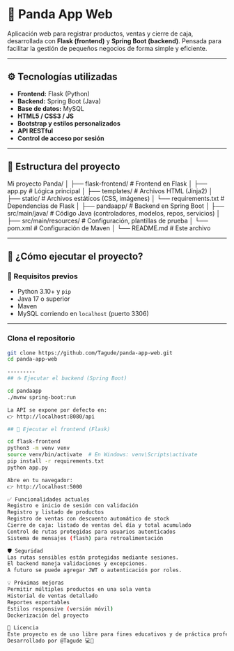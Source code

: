 # 🐼 Panda App Web

Aplicación web para registrar productos, ventas y cierre de caja, desarrollada con **Flask (frontend)** y **Spring Boot (backend)**. Pensada para facilitar la gestión de pequeños negocios de forma simple y eficiente.

---

## ⚙️ Tecnologías utilizadas

- **Frontend:** Flask (Python)
- **Backend:** Spring Boot (Java)
- **Base de datos:** MySQL
- **HTML5 / CSS3 / JS**
- **Bootstrap y estilos personalizados**
- **API RESTful**
- **Control de acceso por sesión**

---

## 🧩 Estructura del proyecto

Mi proyecto Panda/
│
├── flask-frontend/ # Frontend en Flask
│ ├── app.py # Lógica principal
│ ├── templates/ # Archivos HTML (Jinja2)
│ ├── static/ # Archivos estáticos (CSS, imágenes)
│ └── requirements.txt # Dependencias de Flask
│
├── pandaapp/ # Backend en Spring Boot
│ ├── src/main/java/ # Código Java (controladores, modelos, repos, servicios)
│ ├── src/main/resources/ # Configuración, plantillas de prueba
│ └── pom.xml # Configuración de Maven
│
└── README.md # Este archivo


---

## 🚀 ¿Cómo ejecutar el proyecto?

### 🧪 Requisitos previos

- Python 3.10+ y `pip`
- Java 17 o superior
- Maven
- MySQL corriendo en `localhost` (puerto 3306)

---

### Clona el repositorio

```bash
git clone https://github.com/Tagude/panda-app-web.git
cd panda-app-web

---------
## ☕ Ejecutar el backend (Spring Boot)

cd pandaapp
./mvnw spring-boot:run

La API se expone por defecto en:
👉 http://localhost:8080/api

## 🐍 Ejecutar el frontend (Flask)

cd flask-frontend
python3 -m venv venv
source venv/bin/activate  # En Windows: venv\Scripts\activate
pip install -r requirements.txt
python app.py

Abre en tu navegador:
👉 http://localhost:5000

✅ Funcionalidades actuales
Registro e inicio de sesión con validación
Registro y listado de productos
Registro de ventas con descuento automático de stock
Cierre de caja: listado de ventas del día y total acumulado
Control de rutas protegidas para usuarios autenticados
Sistema de mensajes (flash) para retroalimentación

🛡️ Seguridad
Las rutas sensibles están protegidas mediante sesiones.
El backend maneja validaciones y excepciones.
A futuro se puede agregar JWT o autenticación por roles.

💡 Próximas mejoras
Permitir múltiples productos en una sola venta
Historial de ventas detallado
Reportes exportables
Estilos responsive (versión móvil)
Dockerización del proyecto

📄 Licencia
Este proyecto es de uso libre para fines educativos y de práctica profesional.
Desarrollado por @Tagude 💻💫
